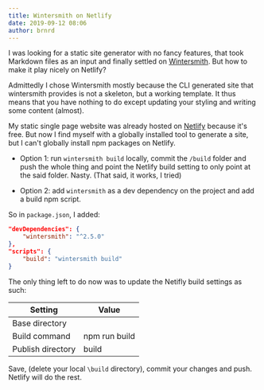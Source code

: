 ```yaml
---
title: Wintersmith on Netlify
date: 2019-09-12 08:06
author: brnrd
---
```


I was looking for a static site generator with no fancy features, that took Markdown files as an input and finally settled on [Wintersmith][wintersmith].
But how to make it play nicely on Netlify?

Admittedly I chose Wintersmith mostly because the CLI generated site that wintersmith provides is not a skeleton, but a working template. It thus means that you have nothing to do except updating your styling and writing some content (almost).

My static single page website was already hosted on [Netlify][netlify] because it's free.
But now I find myself with a globally installed tool to generate a site, but I can't globally install npm packages on Netlify.

- Option 1: run `wintersmith build` locally, commit the `/build` folder and push the whole thing and point the Netlify build setting to only point at the said folder. Nasty. (That said, it works, I tried)

- Option 2: add `wintersmith` as a dev dependency on the project and add a build npm script.

So in `package.json`, I added:

```json
"devDependencies": {
    "wintersmith": "^2.5.0"
},
"scripts": {
    "build": "wintersmith build"
}
```

The only thing left to do now was to update the Netifly build settings as such:

| Setting           | Value         |
| ----------------- | ------------- |
| Base directory    |               |
| Build command     | npm run build |
| Publish directory | build         |

Save, (delete your local `\build` directory), commit your changes and push. Netlify will do the rest.

[netlify]: https://www.netlify.com/
[wintersmith]: https://github.com/jnordberg/wintersmith
